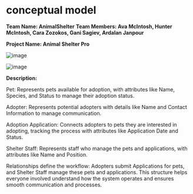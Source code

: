 # conceptual model
**Team Name: AnimalShelter**
**Team Members: Ava McIntosh, Hunter McIntosh, Cara Zozokos, Gani Sagiev, Ardalan Janpour**

**Project Name: Animal Shelter Pro**

![image](https://github.com/user-attachments/assets/aa47ade2-d155-4ad6-8c0e-d63cdd1416e0)

![image](https://github.com/user-attachments/assets/1148257e-51b2-45d5-8955-35579d6836e1)


**Description:**


Pet: Represents pets available for adoption, with attributes like Name, Species, and Status to manage their adoption status.

Adopter: Represents potential adopters with details like Name and Contact Information to manage communication.

Adoption Application: Connects adopters to pets they are interested in adopting, tracking the process with attributes like Application Date and Status.

Shelter Staff: Represents staff who manage the pets and applications, with attributes like Name and Position.

Relationships define the workflow: Adopters submit Applications for pets, and Shelter Staff manage these pets and applications. This structure helps everyone involved understand how the system operates and ensures smooth communication and processes.
